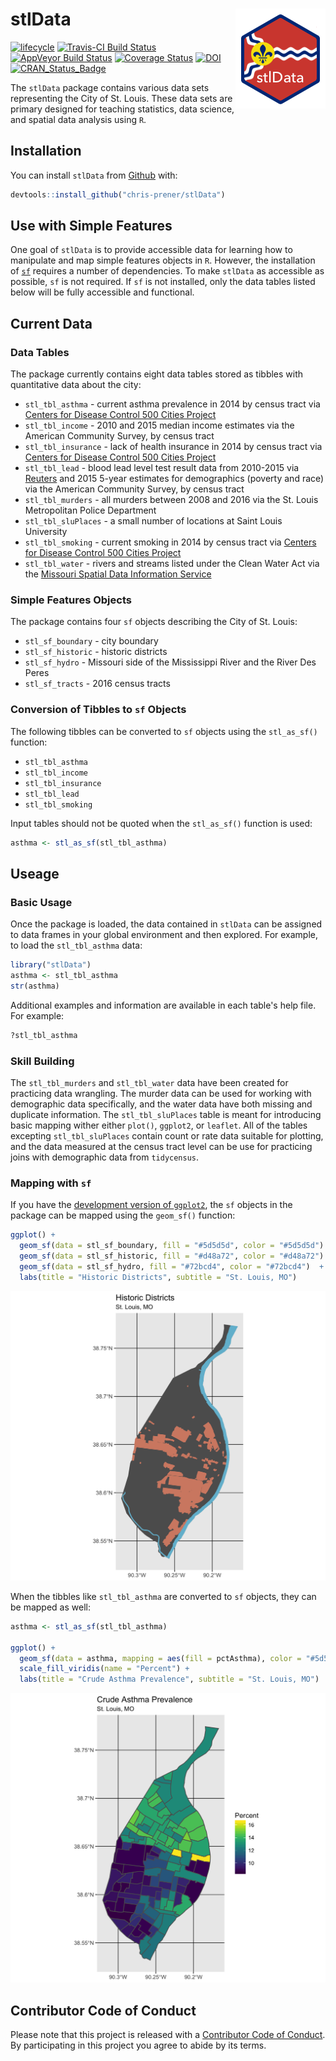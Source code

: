 
<!-- README.md is generated from README.Rmd. Please edit that file -->
stlData <img src="man/figures/logo.png" align="right" />
========================================================

[![lifecycle](https://img.shields.io/badge/lifecycle-maturing-blue.svg)](https://www.tidyverse.org/lifecycle/#maturing) [![Travis-CI Build Status](https://travis-ci.org/slu-openGIS/stlData.svg?branch=master)](https://travis-ci.org/slu-openGIS/stlData) [![AppVeyor Build Status](https://ci.appveyor.com/api/projects/status/github/slu-openGIS/stlData?branch=master&svg=true)](https://ci.appveyor.com/project/chris-prener/stlData) [![Coverage Status](https://img.shields.io/codecov/c/github/slu-openGIS/stlData/master.svg)](https://codecov.io/github/slu-openGIS/stlData?branch=master) [![DOI](https://zenodo.org/badge/85344799.svg)](https://zenodo.org/badge/latestdoi/85344799) [![CRAN\_Status\_Badge](http://www.r-pkg.org/badges/version/stlData)](https://cran.r-project.org/package=stlData)

The `stlData` package contains various data sets representing the City of St. Louis. These data sets are primary designed for teaching statistics, data science, and spatial data analysis using `R`.

Installation
------------

You can install `stlData` from [Github](https://github.com/chris-prener/stlData) with:

``` r
devtools::install_github("chris-prener/stlData")
```

Use with Simple Features
------------------------

One goal of `stlData` is to provide accessible data for learning how to manipulate and map simple features objects in `R`. However, the installation of [`sf`](https://r-spatial.github.io/sf/) requires a number of dependencies. To make `stlData` as accessible as possible, `sf` is not required. If `sf` is not installed, only the data tables listed below will be fully accessible and functional.

Current Data
------------

### Data Tables

The package currently contains eight data tables stored as tibbles with quantitative data about the city:

-   `stl_tbl_asthma` - current asthma prevalence in 2014 by census tract via [Centers for Disease Control 500 Cities Project](https://www.cdc.gov/500cities/)
-   `stl_tbl_income` - 2010 and 2015 median income estimates via the American Community Survey, by census tract
-   `stl_tbl_insurance` - lack of health insurance in 2014 by census tract via [Centers for Disease Control 500 Cities Project](https://www.cdc.gov/500cities/)
-   `stl_tbl_lead` - blood lead level test result data from 2010-2015 via [Reuters](http://www.reuters.com/investigates/special-report/usa-lead-testing/#interactive-lead) and 2015 5-year estimates for demographics (poverty and race) via the American Community Survey, by census tract
-   `stl_tbl_murders` - all murders between 2008 and 2016 via the St. Louis Metropolitan Police Department
-   `stl_tbl_sluPlaces` - a small number of locations at Saint Louis University
-   `stl_tbl_smoking` - current smoking in 2014 by census tract via [Centers for Disease Control 500 Cities Project](https://www.cdc.gov/500cities/)
-   `stl_tbl_water` - rivers and streams listed under the Clean Water Act via the [Missouri Spatial Data Information Service](http://msdis.missouri.edu)

### Simple Features Objects

The package contains four `sf` objects describing the City of St. Louis:

-   `stl_sf_boundary` - city boundary
-   `stl_sf_historic` - historic districts
-   `stl_sf_hydro` - Missouri side of the Mississippi River and the River Des Peres
-   `stl_sf_tracts` - 2016 census tracts

### Conversion of Tibbles to `sf` Objects

The following tibbles can be converted to `sf` objects using the `stl_as_sf()` function:

-   `stl_tbl_asthma`
-   `stl_tbl_income`
-   `stl_tbl_insurance`
-   `stl_tbl_lead`
-   `stl_tbl_smoking`

Input tables should not be quoted when the `stl_as_sf()` function is used:

``` r
asthma <- stl_as_sf(stl_tbl_asthma)
```

Useage
------

### Basic Usage

Once the package is loaded, the data contained in `stlData` can be assigned to data frames in your global environment and then explored. For example, to load the `stl_tbl_asthma` data:

``` r
library("stlData")
asthma <- stl_tbl_asthma
str(asthma)
```

Additional examples and information are available in each table's help file. For example:

``` r
?stl_tbl_asthma
```

### Skill Building

The `stl_tbl_murders` and `stl_tbl_water` data have been created for practicing data wrangling. The murder data can be used for working with demographic data specifically, and the water data have both missing and duplicate information. The `stl_tbl_sluPlaces` table is meant for introducing basic mapping wither either `plot()`, `ggplot2`, or `leaflet`. All of the tables excepting `stl_tbl_sluPlaces` contain count or rate data suitable for plotting, and the data measured at the census tract level can be use for practicing joins with demographic data from `tidycensus`.

### Mapping with `sf`

If you have the [development version of `ggplot2`](https://github.com/tidyverse/ggplot2), the `sf` objects in the package can be mapped using the `geom_sf()` function:

``` r
ggplot() +
  geom_sf(data = stl_sf_boundary, fill = "#5d5d5d", color = "#5d5d5d") +
  geom_sf(data = stl_sf_historic, fill = "#d48a72", color = "#d48a72") +
  geom_sf(data = stl_sf_hydro, fill = "#72bcd4", color = "#72bcd4")  +
  labs(title = "Historic Districts", subtitle = "St. Louis, MO")
```

![](man/figures/refMap.png)

When the tibbles like `stl_tbl_asthma` are converted to `sf` objects, they can be mapped as well:

``` r
asthma <- stl_as_sf(stl_tbl_asthma)

ggplot() +
  geom_sf(data = asthma, mapping = aes(fill = pctAsthma), color = "#5d5d5d") +
  scale_fill_viridis(name = "Percent") +
  labs(title = "Crude Asthma Prevalence", subtitle = "St. Louis, MO")
```

![](man/figures/asthmaMap.png)

Contributor Code of Conduct
---------------------------

Please note that this project is released with a [Contributor Code of Conduct](.github/CODE_OF_CONDUCT.md). By participating in this project you agree to abide by its terms.
